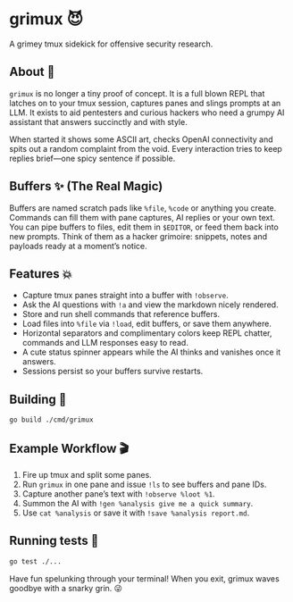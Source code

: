 # grimux 😈
A grimey tmux sidekick for offensive security research.

## About 🚀
`grimux` is no longer a tiny proof of concept. It is a full blown REPL that latches on to your tmux session, captures panes and slings prompts at an LLM. It exists to aid pentesters and curious hackers who need a grumpy AI assistant that answers succinctly and with style.

When started it shows some ASCII art, checks OpenAI connectivity and spits out a random complaint from the void. Every interaction tries to keep replies brief—one spicy sentence if possible.

## Buffers ✨ (The Real Magic)
Buffers are named scratch pads like `%file`, `%code` or anything you create. Commands can fill them with pane captures, AI replies or your own text. You can pipe buffers to files, edit them in `$EDITOR`, or feed them back into new prompts. Think of them as a hacker grimoire: snippets, notes and payloads ready at a moment’s notice.

## Features 💥
* Capture tmux panes straight into a buffer with `!observe`.
* Ask the AI questions with `!a` and view the markdown nicely rendered.
* Store and run shell commands that reference buffers.
* Load files into `%file` via `!load`, edit buffers, or save them anywhere.
* Horizontal separators and complimentary colors keep REPL chatter, commands and LLM responses easy to read.
* A cute status spinner appears while the AI thinks and vanishes once it answers.
* Sessions persist so your buffers survive restarts.

## Building 🔧
```bash
go build ./cmd/grimux
```

## Example Workflow 🎬
1. Fire up tmux and split some panes.
2. Run `grimux` in one pane and issue `!ls` to see buffers and pane IDs.
3. Capture another pane’s text with `!observe %loot %1`.
4. Summon the AI with `!gen %analysis give me a quick summary`.
5. Use `cat %analysis` or save it with `!save %analysis report.md`.

## Running tests 🧪
```bash
go test ./...
```

Have fun spelunking through your terminal! When you exit, grimux waves goodbye with a snarky grin. 😜
